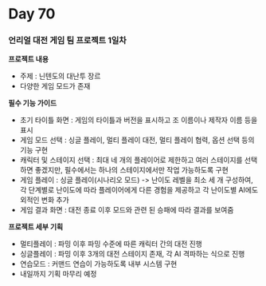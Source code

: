 # Day 70

### 언리얼 대전 게임 팀 프로젝트 1일차

**프로젝트 내용**

- 주제 : 닌텐도의 대난투 장르
- 다양한 게임 모드가 존재

**필수 기능 가이드**

- 초기 타이틀 화면 : 게임의 타이틀과 버전을 표시하고 조 이름이나 제작자 이름 등을 표시
- 게임 모드 선택 : 싱글 플레이, 멀티 플레이 대전, 멀티 플레이 협력, 옵션 선택 등의 기능 구현
- 캐릭터 및 스테이지 선택 : 최대 네 개의 플레이어로 제한하고 여러 스테이지를 선택하면 좋겠지만, 필수에서는 하나의 스테이지에서만 작업 가능하도록 구현
- 게임 플레이 : 싱글 플레이(시나리오 모드) -> 난이도 레벨을 최소 세 개 구성하여, 각 단계별로 난이도에 따라 플레이어에게 다른 경험을 제공하고 각 난이도별 AI에도 외적인 변화 추가
- 게임 결과 화면 : 대전 종료 이후 모드와 관련 된 승패에 따라 결과를 보여줌

**프로젝트 세부 기획**

- 멀티플레이 : 파밍 이후 파밍 수준에 따른 캐릭터 간의 대전 진행
- 싱글플레이 : 파밍 이후 3개의 대전 스테이지 존재, 각 AI 격파하는 식으로 진행
- 연습모드 : 커맨드 연습이 가능하도록 내부 시스템 구현
- 내일까지 기획 마무리 예정
